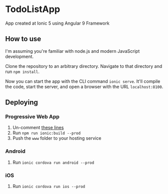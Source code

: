# TodoListApp
App created at Ionic 5 using Angular 9 Framework

## How to use

I'm assuming you're familiar with node.js and modern JavaScript development.

Clone the repository to an arbitrary directory. Navigate to that directory and run `npm install`.

Now you can start the app with the CLI command `ionic serve`. It'll compile the code, start the server, and open a browser with the URL `localhost:8100`.

## Deploying

### Progressive Web App

1. Un-comment [these lines](https://github.com/ionic-team/ionic2-app-base/blob/master/src/index.html#L21)
2. Run `npm run ionic:build --prod`
3. Push the `www` folder to your hosting service

### Android

1. Run `ionic cordova run android --prod`

### iOS

1. Run `ionic cordova run ios --prod`
